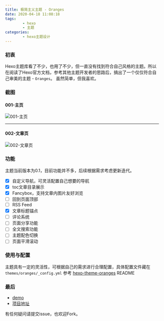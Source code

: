 ```yaml
---
title: 极简主义主题 - Oranges
date: 2020-04-18 11:08:18
tags:
		- hexo
		- 主题
categories:
		- hexo主题设计
---
```

### 初衷
Hexo主题库看了不少，也用了不少，但一直没有找到符合自己风格的主题。所以在阅读了Hexo官方文档，参考其他主题开发者的思路后，搞出了一个仅仅符合自己审美的主题 - `Oranges`。 虽然简单，但我喜欢。

### 截图
#### 001-主页
![001-主页](/images/minimalist-theme-oranges/theme-oranges-index.png)

---

#### 002-文章页
![002-文章页](/images/minimalist-theme-oranges/theme-oranges-post.png)

### 功能
主题当前版本为0.1，目前功能并不多，后续根据需求考虑更新迭代。
- [x] 自定义导航，可灵活配置自己想要的导航
- [x] toc文章目录展示
- [x] Fancybox，支持文章内图片友好浏览
- [ ] 回到页面顶部
- [ ] RSS Feed
- [x] 文章标题锚点
- [ ] 评论系统
- [ ] 页面分享功能
- [ ] 全文搜索功能
- [ ] 主题配色切换
- [ ] 页面平滑滚动

### 使用与配置
主题具有一定的灵活性，可根据自己的需求进行合理配置，具体配置文件藏在`themes/oranges/_config.yml`
参考 [hexo-theme-oranges](https://github.com/zchengsite/hexo-theme-oranges) README
### 最后
- [demo](https://zchengsite.github.io/username.github.io/)
- [项目地址](https://github.com/zchengsite/hexo-theme-oranges)

有任何疑问请提交issue，也欢迎Fork。
